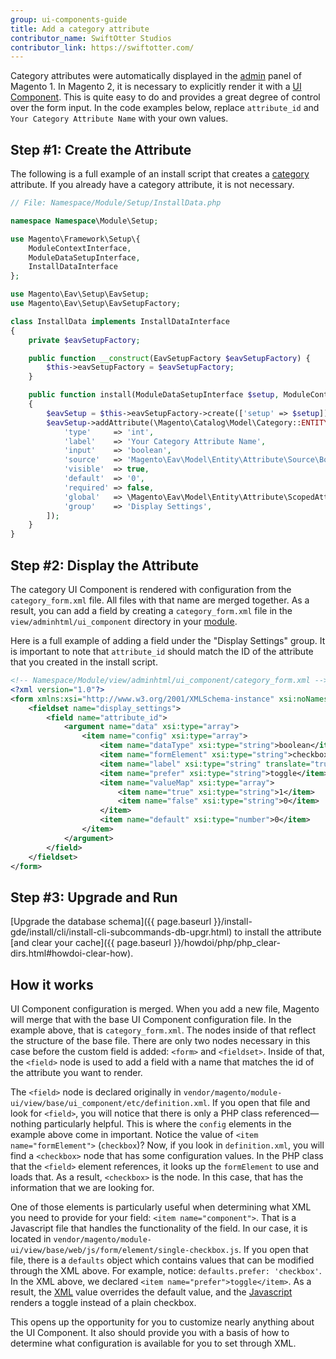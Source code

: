 ```yaml
---
group: ui-components-guide
title: Add a category attribute
contributor_name: SwiftOtter Studios
contributor_link: https://swiftotter.com/
---
```


Category attributes were automatically displayed in the [admin](https://glossary.magento.com/admin) panel of Magento 1. In Magento 2, it is necessary to explicitly render it with a [UI Component](https://glossary.magento.com/ui-component). This is quite easy to do and provides a great degree of control over the form input. In the code examples below, replace `attribute_id` and `Your Category Attribute Name` with your own values.

## Step #1: Create the Attribute

The following is a full example of an install script that creates a [category](https://glossary.magento.com/category) attribute. If you already have a category attribute, it is not necessary.

```php
// File: Namespace/Module/Setup/InstallData.php

namespace Namespace\Module\Setup;

use Magento\Framework\Setup\{
    ModuleContextInterface,
    ModuleDataSetupInterface,
    InstallDataInterface
};

use Magento\Eav\Setup\EavSetup;
use Magento\Eav\Setup\EavSetupFactory;

class InstallData implements InstallDataInterface
{
    private $eavSetupFactory;

    public function __construct(EavSetupFactory $eavSetupFactory) {
        $this->eavSetupFactory = $eavSetupFactory;
    }

    public function install(ModuleDataSetupInterface $setup, ModuleContextInterface $context)
    {
        $eavSetup = $this->eavSetupFactory->create(['setup' => $setup]);
        $eavSetup->addAttribute(\Magento\Catalog\Model\Category::ENTITY, 'attribute_id', [
            'type'     => 'int',
            'label'    => 'Your Category Attribute Name',
            'input'    => 'boolean',
            'source'   => 'Magento\Eav\Model\Entity\Attribute\Source\Boolean',
            'visible'  => true,
            'default'  => '0',
            'required' => false,
            'global'   => \Magento\Eav\Model\Entity\Attribute\ScopedAttributeInterface::SCOPE_STORE,
            'group'    => 'Display Settings',
        ]);
    }
}
```

## Step #2: Display the Attribute

The category UI Component is rendered with configuration from the `category_form.xml` file. All files with that name are merged together. As a result, you can add a field by creating a `category_form.xml` file in the `view/adminhtml/ui_component` directory in your [module](https://glossary.magento.com/module).

Here is a full example of adding a field under the "Display Settings" group. It is important to note that `attribute_id` should match the ID of the attribute that you created in the install script.

```xml
<!-- Namespace/Module/view/adminhtml/ui_component/category_form.xml -->
<?xml version="1.0"?>
<form xmlns:xsi="http://www.w3.org/2001/XMLSchema-instance" xsi:noNamespaceSchemaLocation="urn:magento:module:Magento_Ui:etc/ui_configuration.xsd">
    <fieldset name="display_settings">
        <field name="attribute_id">
            <argument name="data" xsi:type="array">
                <item name="config" xsi:type="array">
                    <item name="dataType" xsi:type="string">boolean</item>
                    <item name="formElement" xsi:type="string">checkbox</item>
                    <item name="label" xsi:type="string" translate="true">Your Category Attribute Name</item>
                    <item name="prefer" xsi:type="string">toggle</item>
                    <item name="valueMap" xsi:type="array">
                        <item name="true" xsi:type="string">1</item>
                        <item name="false" xsi:type="string">0</item>
                    </item>
                    <item name="default" xsi:type="number">0</item>
                </item>
            </argument>
        </field>
    </fieldset>
</form>
```

## Step #3: Upgrade and Run

[Upgrade the database schema]({{ page.baseurl }}/install-gde/install/cli/install-cli-subcommands-db-upgr.html) to install the attribute [and clear your cache]({{ page.baseurl }}/howdoi/php/php_clear-dirs.html#howdoi-clear-how).

## How it works

UI Component configuration is merged. When you add a new file, Magento will merge that with the base UI Component configuration file. In the example above, that is `category_form.xml`. The nodes inside of that reflect the structure of the base file. There are only two nodes necessary in this case before the custom field is added: `<form>` and `<fieldset>`. Inside of that, the `<field>` node is used to add a field with a name that matches the id of the attribute you want to render.

The `<field>` node is declared originally in `vendor/magento/module-ui/view/base/ui_component/etc/definition.xml`. If you open that file and look for `<field>`, you will notice that there is only a PHP class referenced—nothing particularly helpful. This is where the `config` elements in the example above come in important. Notice the value of `<item name="formElement">` (`checkbox`)? Now, if you look in `definition.xml`, you will find a `<checkbox>` node that has some configuration values. In the PHP class that the `<field>` element references, it looks up the `formElement` to use and loads that. As a result, `<checkbox>` is the node. In this case, that has the information that we are looking for.

One of those elements is particularly useful when determining what XML you need to provide for your field: `<item name="component">`. That is a Javascript file that handles the functionality of the field. In our case, it is located in `vendor/magento/module-ui/view/base/web/js/form/element/single-checkbox.js`. If you open that file, there is a `defaults` object which contains values that can be modified through the XML above. For example, notice: `defaults.prefer: 'checkbox'`. In the XML above, we declared `<item name="prefer">toggle</item>`. As a result, the [XML](https://glossary.magento.com/xml) value overrides the default value, and the [Javascript](https://glossary.magento.com/javascript) renders a toggle instead of a plain checkbox.

This opens up the opportunity for you to customize nearly anything about the UI Component. It also should provide you with a basis of how to determine what configuration is available for you to set through XML.
